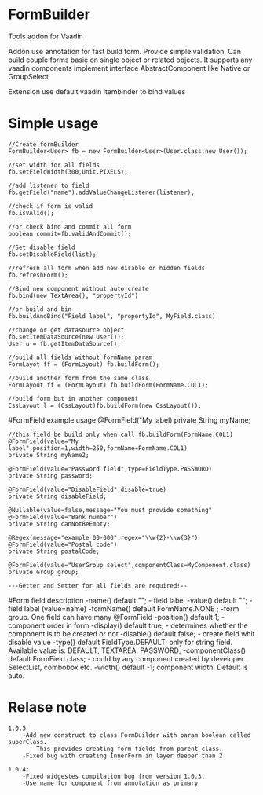 # FormBuilder
Tools addon for Vaadin

Addon use annotation for fast build form.
Provide simple validation.
Can build couple forms basic on single object or related objects.
It supports any vaadin components implement interface AbstractComponent like Native or GroupSelect

Extension use default vaadin itembinder to bind values

# Simple usage
	//Create formBuilder
	FormBuilder<User> fb = new FormBuilder<User>(User.class,new User());
	
	//set width for all fields
	fb.setFieldWidth(300,Unit.PIXELS);
	
	//add listener to field
	fb.getField("name").addValueChangeListener(listener);
	
	//check if form is valid
	fb.isVAlid();
	
	//or check bind and commit all form
	boolean commit=fb.validAndCommit();
	
	//Set disable field
	fb.setDisableField(list);
	
	//refresh all form when add new disable or hidden fields
	fb.refreshForm();
	
	//Bind new component without auto create
	fb.bind(new TextArea(), "propertyId")
	
	//or build and bin
	fb.buildAndBind("Field label", "propertyId", MyField.class)
	
	//change or get datasource object
	fb.setItemDataSource(new User());
	User u = fb.getItemDataSource();
	
	//build all fields without formName param
	FormLayot ff = (FormLayout) fb.buildForm();
	
	//build another form from the same class
	FormLayout ff = (FormLayout) fb.buildForm(FormName.COL1);
	
	//build form but in another component
	CssLayout l = (CssLayout)fb.buildForm(new CssLayout());

#FormField example usage
	@FormField("My label)
	private String myName;
	
	//this field be build only when call fb.buildForm(FormName.COL1)
	@FormField(value="My label",position=1,width=250,formName=FormName.COL1) 
	private String myName2;
	
	@FormField(value="Password field",type=FieldType.PASSWORD)
	private String password;
	
	@FormField(value="DisableField",disable=true)
	private String disableField;
	
	@Nullable(value=false,message="You must provide something"
	@FormField(value="Bank number")
	private String canNotBeEmpty;
	
	@Regex(message="example 00-000",regex="\\w{2}-\\w{3}")
	@FormField(value="Postal code")
	private String postalCode;
	
	@FormField(value="UserGroup select",componentClass=MyComponent.class)
	private Group group;
	
	---Getter and Setter for all fields are required!--
	
#Form field description
	-name() default "";  - field label
	-value() default ""; - field label (value=name)
	-formName() default FormName.NONE ; -form group. One field can have many @FormField
	-position() default 1; - component order in form
	-display() default true; - determines whether the component is to be created or not
	-disable() default false; - create field whit disable value
	-type() default FieldType.DEFAULT; 
		only for string field. Available value is:
		DEFAULT, TEXTAREA, PASSWORD;
	-componentClass() default FormField.class; - could by any component created by developer. SelectList, combobox etc.
	-width() default -1; component width. Default is auto.

# Relase note
	1.0.5
		-Add new construct to class FormBuilder with param boolean called superClass.
    		This provides creating form fields from parent class.
		-Fixed bug with creating InnerForm in layer deeper than 2

	1.0.4:
		-Fixed widgestes compilation bug from version 1.0.3.
		-Use name for component from annotation as primary